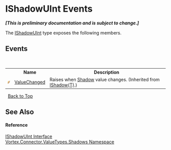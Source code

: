 # IShadowUInt Events
 _**\[This is preliminary documentation and is subject to change.\]**_

The <a href="T_Vortex_Connector_ValueTypes_Shadows_IShadowUInt.md">IShadowUInt</a> type exposes the following members.


## Events
&nbsp;<table><tr><th></th><th>Name</th><th>Description</th></tr><tr><td>![Public event](media/pubevent.gif "Public event")</td><td><a href="E_Vortex_Connector_ValueTypes_Shadows_IShadow_1_ValueChanged.md">ValueChanged</a></td><td>
Raises when <a href="P_Vortex_Connector_ValueTypes_Shadows_IShadow_1_Shadow.md">Shadow</a> value changes.
 (Inherited from <a href="T_Vortex_Connector_ValueTypes_Shadows_IShadow_1.md">IShadow(T)</a>.)</td></tr></table>&nbsp;
<a href="#ishadowuint-events">Back to Top</a>

## See Also


#### Reference
<a href="T_Vortex_Connector_ValueTypes_Shadows_IShadowUInt.md">IShadowUInt Interface</a><br /><a href="N_Vortex_Connector_ValueTypes_Shadows.md">Vortex.Connector.ValueTypes.Shadows Namespace</a><br />